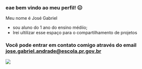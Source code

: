### eae bem vindo ao meu perfil! 😑

Meu nome é José Gabriel
- sou aluno do 1 ano do ensino médiio;
- Irei ultilizar esse espaço para o compartilhamento de projetos

 ### Você pode entrar em contato comigo através do email jose.gabriel.andrade@escola.pr.gov.br

  ![](https://tenor.com/pt-BR/view/serj-serj-tankian-system-of-a-down-chop-suey-soad-gif-25165543)
  
